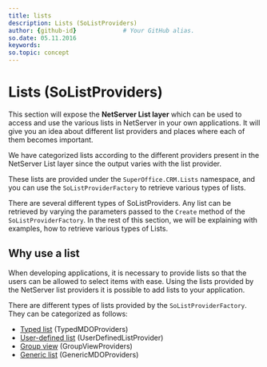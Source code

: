 ```yaml
---
title: lists       
description: Lists (SoListProviders)
author: {github-id}             # Your GitHub alias.
so.date: 05.11.2016
keywords:
so.topic: concept
---
```


# Lists (SoListProviders)

This section will expose the **NetServer List layer** which can be used to access and use the various lists in NetServer in your own applications. It will give you an idea about different list providers and places where each of them becomes important.

We have categorized lists according to the different providers present in the NetServer List layer since the output varies with the list provider.

These lists are provided under the `SuperOffice.CRM.Lists` namespace, and you can use the `SoListProviderFactory` to retrieve various types of lists.

There are several different types of SoListProviders. Any list can be retrieved by varying the parameters passed to the `Create` method of the `SoListProviderFactory`. In the rest of this section, we will be explaining with examples, how to retrieve various types of Lists.

## Why use a list

When developing applications, it is necessary to provide lists so that the users can be allowed to select items with ease. Using the lists provided by the NetServer list providers it is possible to add lists to your application.

There are different types of lists provided by the `SoListProviderFactory`. They can be categorized as follows:

* [Typed list][2] (TypedMDOProviders)
* [User-defined list][3] (UserDefinedListProvider)
* [Group view][4] (GroupViewProviders)
* [Generic list][5] (GenericMDOProviders)

<!-- Referenced links -->
[2]: typed-list.md
[3]: udef-list.md
[4]: group-view.md
[5]: generic-list.md
